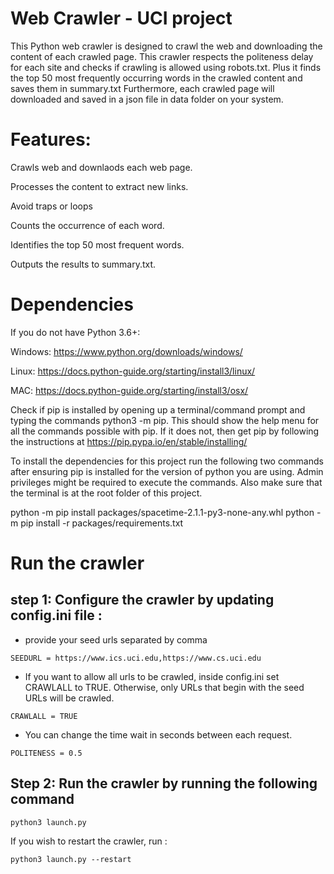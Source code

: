 #  Web Crawler  - UCI project

This Python web crawler is designed to crawl the web and downloading the content of each crawled page. This crawler respects the politeness delay for each site and checks if crawling is allowed using robots.txt. Plus it finds the top 50 most frequently occurring words in the crawled content and saves them in summary.txt
Furthermore, each crawled page will downloaded and saved in a json file in data folder on your system.

# Features:
Crawls web and downlaods each web page.

Processes the content to extract new links.

Avoid traps or loops

Counts the occurrence of each word.

Identifies the top 50 most frequent words.

Outputs the results to summary.txt.

# Dependencies
If you do not have Python 3.6+:

Windows: https://www.python.org/downloads/windows/

Linux: https://docs.python-guide.org/starting/install3/linux/

MAC: https://docs.python-guide.org/starting/install3/osx/

Check if pip is installed by opening up a terminal/command prompt and typing the commands python3 -m pip. This should show the help menu for all the commands possible with pip. If it does not, then get pip by following the instructions at https://pip.pypa.io/en/stable/installing/

To install the dependencies for this project run the following two commands after ensuring pip is installed for the version of python you are using. Admin privileges might be required to execute the commands. Also make sure that the terminal is at the root folder of this project.

python -m pip install packages/spacetime-2.1.1-py3-none-any.whl
python -m pip install -r packages/requirements.txt

# Run the crawler

 ## step 1: Configure the crawler by updating config.ini file :


- provide your seed urls separated by comma

```
SEEDURL = https://www.ics.uci.edu,https://www.cs.uci.edu  
```

- If you want to allow all urls to be crawled, inside config.ini set CRAWLALL to TRUE. Otherwise, only URLs that begin with the seed URLs will be crawled.

```
CRAWLALL = TRUE
```
- You can change the time wait in seconds between each request.

```
POLITENESS = 0.5
```

 ## Step 2: Run the crawler by running the following command

```
python3 launch.py
```

If you wish to restart the crawler, run :
```
python3 launch.py --restart
```

